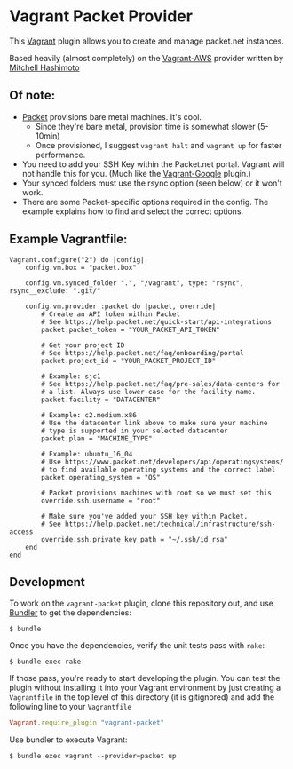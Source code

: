 # Vagrant Packet Provider
This [Vagrant](https://vagrantup.com) plugin allows you to create and manage packet.net instances. 

Based heavily (almost completely) on the [Vagrant-AWS](https://github.com/mitchellh/vagrant-aws) provider written by [Mitchell Hashimoto](https://github.com/mitchellh)

## Of note:
- [Packet](https://packet.net) provisions bare metal machines. It's cool.
  - Since they're bare metal, provision time is somewhat slower (5-10min) 
  - Once provisioned, I suggest `vagrant halt` and `vagrant up` for faster performance.
- You need to add your SSH Key within the Packet.net portal. Vagrant will not handle this for you. (Much like the [Vagrant-Google](https://github.com/mitchellh/vagrant-google) plugin.)
- Your synced folders must use the rsync option (seen below) or it won't work.
- There are some Packet-specific options required in the config. The example explains how to find and select the correct options.

## Example Vagrantfile:
```
Vagrant.configure("2") do |config|
    config.vm.box = "packet.box"

    config.vm.synced_folder ".", "/vagrant", type: "rsync", rsync__exclude: ".git/"
    
    config.vm.provider :packet do |packet, override|
        # Create an API token within Packet
        # See https://help.packet.net/quick-start/api-integrations
        packet.packet_token = "YOUR_PACKET_API_TOKEN"

        # Get your project ID
        # See https://help.packet.net/faq/onboarding/portal
        packet.project_id = "YOUR_PACKET_PROJECT_ID"

        # Example: sjc1
        # See https://help.packet.net/faq/pre-sales/data-centers for
        # a list. Always use lower-case for the facility name.
        packet.facility = "DATACENTER"

        # Example: c2.medium.x86
        # Use the datacenter link above to make sure your machine
        # type is supported in your selected datacenter
        packet.plan = "MACHINE_TYPE"

        # Example: ubuntu_16_04
        # Use https://www.packet.net/developers/api/operatingsystems/
        # to find available operating systems and the correct label
        packet.operating_system = "OS"

        # Packet provisions machines with root so we must set this
        override.ssh.username = "root"

        # Make sure you've added your SSH key within Packet.
        # See https://help.packet.net/technical/infrastructure/ssh-access
        override.ssh.private_key_path = "~/.ssh/id_rsa"
    end
end
```

## Development
To work on the `vagrant-packet` plugin, clone this repository out, and use
[Bundler](http://gembundler.com) to get the dependencies:

```
$ bundle
```

Once you have the dependencies, verify the unit tests pass with `rake`:

```
$ bundle exec rake
```

If those pass, you're ready to start developing the plugin. You can test
the plugin without installing it into your Vagrant environment by just
creating a `Vagrantfile` in the top level of this directory (it is gitignored)
and add the following line to your `Vagrantfile` 
```ruby
Vagrant.require_plugin "vagrant-packet"
```
Use bundler to execute Vagrant:
```
$ bundle exec vagrant --provider=packet up 
```